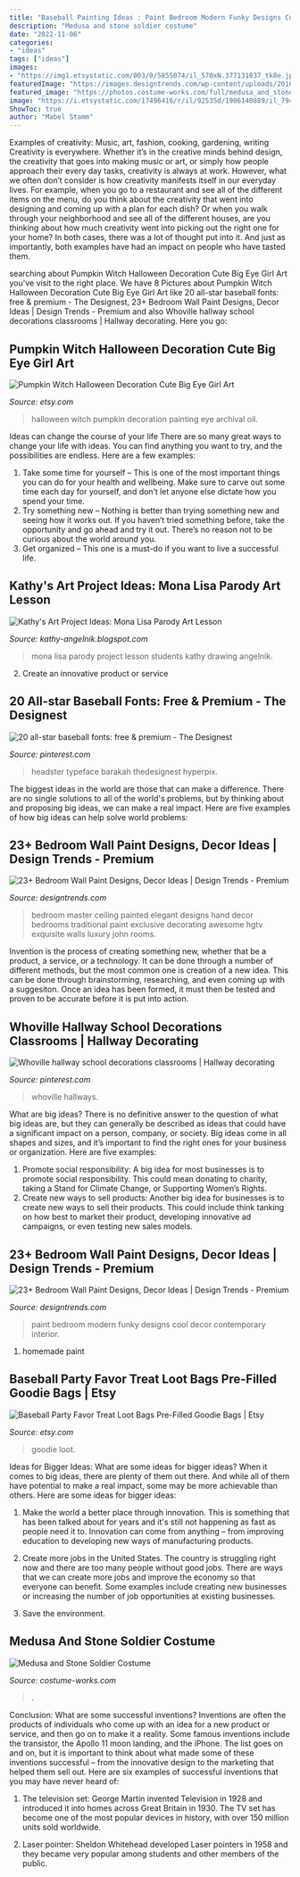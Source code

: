 ```yaml
---
title: "Baseball Painting Ideas : Paint Bedroom Modern Funky Designs Cool Decor Contemporary Interior"
description: "Medusa and stone soldier costume"
date: "2022-11-06"
categories:
- "ideas"
tags: ["ideas"]
images:
- "https://img1.etsystatic.com/003/0/5855074/il_570xN.377131037_tk8e.jpg"
featuredImage: "https://images.designtrends.com/wp-content/uploads/2016/02/11103545/Modern-kids-besroom-with-funky-wall-paint-design.jpg"
featured_image: "https://photos.costume-works.com/full/medusa_and_stone_soldier.jpg"
image: "https://i.etsystatic.com/17496416/r/il/92535d/1906140889/il_794xN.1906140889_1rs4.jpg"
ShowToc: true
author: "Mabel Stamm"
---
```



Examples of creativity: Music, art, fashion, cooking, gardening, writing
Creativity is everywhere. Whether it’s in the creative minds behind design, the creativity that goes into making music or art, or simply how people approach their every day tasks, creativity is always at work. However, what we often don’t consider is how creativity manifests itself in our everyday lives. For example, when you go to a restaurant and see all of the different items on the menu, do you think about the creativity that went into designing and coming up with a plan for each dish? Or when you walk through your neighborhood and see all of the different houses, are you thinking about how much creativity went into picking out the right one for your home? In both cases, there was a lot of thought put into it. And just as importantly, both examples have had an impact on people who have tasted them.

	

		
searching about Pumpkin Witch Halloween Decoration Cute Big Eye Girl Art you've visit to the right place. We have 8 Pictures about Pumpkin Witch Halloween Decoration Cute Big Eye Girl Art like 20 all-star baseball fonts: free &amp; premium - The Designest, 23+ Bedroom Wall Paint Designs, Decor Ideas | Design Trends - Premium and also Whoville hallway school decorations classrooms | Hallway decorating. Here you go:
		
    
## Pumpkin Witch Halloween Decoration Cute Big Eye Girl Art

<img loading=lazy src="https://img1.etsystatic.com/003/0/5855074/il_570xN.377131037_tk8e.jpg" onerror="this.onerror=null;this.src='https://tse3.mm.bing.net/th?id=OIP.L__yJUiuH2XgJKCxL2HnqQHaKi&amp;pid=15.1';" alt="Pumpkin Witch Halloween Decoration Cute Big Eye Girl Art">

_Source: etsy.com_

>halloween witch pumpkin decoration painting eye archival oil. 

	

Ideas can change the course of your life
There are so many great ways to change your life with ideas. You can find anything you want to try, and the possibilities are endless. Here are a few examples: 
1. Take some time for yourself – This is one of the most important things you can do for your health and wellbeing. Make sure to carve out some time each day for yourself, and don’t let anyone else dictate how you spend your time. 
2. Try something new – Nothing is better than trying something new and seeing how it works out. If you haven’t tried something before, take the opportunity and go ahead and try it out. There’s no reason not to be curious about the world around you. 
3. Get organized – This one is a must-do if you want to live a successful life.

    
## Kathy&#039;s Art Project Ideas: Mona Lisa Parody Art Lesson

<img loading=lazy src="https://4.bp.blogspot.com/-YWw3nEGvOPA/WJkBn-PT7LI/AAAAAAAACeE/tkrGbM5W5m0bKaIEPoQMqPWd8WCmUeu8wCEw/s1600/IMG_1161.jpg" onerror="this.onerror=null;this.src='https://tse3.mm.bing.net/th?id=OIP._7ewpAxPD_-2MPH7lMxXGQHaKt&amp;pid=15.1';" alt="Kathy&#039;s Art Project Ideas: Mona Lisa Parody Art Lesson">

_Source: kathy-angelnik.blogspot.com_

>mona lisa parody project lesson students kathy drawing angelnik. 

	

2. Create an innovative product or service 

    
## 20 All-star Baseball Fonts: Free &amp; Premium - The Designest

<img loading=lazy src="https://i.pinimg.com/736x/79/d0/59/79d059286fde9542df1d463993b34101.jpg" onerror="this.onerror=null;this.src='https://tse3.mm.bing.net/th?id=OIP.o85Sl5gAuByTAALDwcBj6AHaE8&amp;pid=15.1';" alt="20 all-star baseball fonts: free &amp; premium - The Designest">

_Source: pinterest.com_

>headster typeface barakah thedesignest hyperpix. 

	

The biggest ideas in the world are those that can make a difference. There are no single solutions to all of the world's problems, but by thinking about and proposing big ideas, we can make a real impact. Here are five examples of how big ideas can help solve world problems:

    
## 23+ Bedroom Wall Paint Designs, Decor Ideas | Design Trends - Premium

<img loading=lazy src="https://images.designtrends.com/wp-content/uploads/2016/02/11103545/Awesome-Master-Bedroom-With-Hand-Painted-wall-design.jpeg" onerror="this.onerror=null;this.src='https://tse2.mm.bing.net/th?id=OIP.STC0tZjmMfxo5Ro8WLL6sQHaE8&amp;pid=15.1';" alt="23+ Bedroom Wall Paint Designs, Decor Ideas | Design Trends - Premium">

_Source: designtrends.com_

>bedroom master ceiling painted elegant designs hand decor bedrooms traditional paint exclusive decorating awesome hgtv exquisite walls luxury john rooms. 

	

Invention is the process of creating something new, whether that be a product, a service, or a technology. It can be done through a number of different methods, but the most common one is creation of a new idea. This can be done through brainstorming, researching, and even coming up with a suggesiton. Once an idea has been formed, it must then be tested and proven to be accurate before it is put into action.

    
## Whoville Hallway School Decorations Classrooms | Hallway Decorating

<img loading=lazy src="https://i.pinimg.com/736x/81/cb/02/81cb02e8bfe6434210368d294ed3d948.jpg" onerror="this.onerror=null;this.src='https://tse4.mm.bing.net/th?id=OIP.UoajQYu2OqeulhAhwJPTjgHaJ3&amp;pid=15.1';" alt="Whoville hallway school decorations classrooms | Hallway decorating">

_Source: pinterest.com_

>whoville hallways. 

	

What are big ideas?
There is no definitive answer to the question of what big ideas are, but they can generally be described as ideas that could have a significant impact on a person, company, or society. Big ideas come in all shapes and sizes, and it’s important to find the right ones for your business or organization. Here are five examples: 
1. Promote social responsibility: A big idea for most businesses is to promote social responsibility. This could mean donating to charity, taking a Stand for Climate Change, or Supporting Women’s Rights. 
2. Create new ways to sell products: Another big idea for businesses is to create new ways to sell their products. This could include think tanking on how best to market their product, developing innovative ad campaigns, or even testing new sales models. 

    
## 23+ Bedroom Wall Paint Designs, Decor Ideas | Design Trends - Premium

<img loading=lazy src="https://images.designtrends.com/wp-content/uploads/2016/02/11103545/Modern-kids-besroom-with-funky-wall-paint-design.jpg" onerror="this.onerror=null;this.src='https://tse1.mm.bing.net/th?id=OIP.MvDp5hDJs7KCoGPOAclehwHaFd&amp;pid=15.1';" alt="23+ Bedroom Wall Paint Designs, Decor Ideas | Design Trends - Premium">

_Source: designtrends.com_

>paint bedroom modern funky designs cool decor contemporary interior. 

	

1. homemade paint

    
## Baseball Party Favor Treat Loot Bags Pre-Filled Goodie Bags | Etsy

<img loading=lazy src="https://i.etsystatic.com/17496416/r/il/92535d/1906140889/il_794xN.1906140889_1rs4.jpg" onerror="this.onerror=null;this.src='https://tse2.mm.bing.net/th?id=OIP.ijy2Gwd6D6WD67QDGC1uTgHaJ4&amp;pid=15.1';" alt="Baseball Party Favor Treat Loot Bags Pre-Filled Goodie Bags | Etsy">

_Source: etsy.com_

>goodie loot. 

	

Ideas for Bigger Ideas: What are some ideas for bigger ideas?
When it comes to big ideas, there are plenty of them out there. And while all of them have potential to make a real impact, some may be more achievable than others. Here are some ideas for bigger ideas:
1. Make the world a better place through innovation. This is something that has been talked about for years and it's still not happening as fast as people need it to. Innovation can come from anything – from improving education to developing new ways of manufacturing products.

2. Create more jobs in the United States. The country is struggling right now and there are too many people without good jobs. There are ways that we can create more jobs and improve the economy so that everyone can benefit. Some examples include creating new businesses or increasing the number of job opportunities at existing businesses.

3. Save the environment.

    
## Medusa And Stone Soldier Costume

<img loading=lazy src="https://photos.costume-works.com/full/medusa_and_stone_soldier.jpg" onerror="this.onerror=null;this.src='https://tse1.mm.bing.net/th?id=OIP._W23CtFrI-kvmWYLyfORMgHaLv&amp;pid=15.1';" alt="Medusa and Stone Soldier Costume">

_Source: costume-works.com_

>. 

	

Conclusion: What are some successful inventions?
Inventions are often the products of individuals who come up with an idea for a new product or service, and then go on to make it a reality. Some famous inventions include the transistor, the Apollo 11 moon landing, and the iPhone. The list goes on and on, but it is important to think about what made some of these inventions successful – from the innovative design to the marketing that helped them sell out. Here are six examples of successful inventions that you may have never heard of:
1. The television set: George Martin invented Television in 1928 and introduced it into homes across Great Britain in 1930. The TV set has become one of the most popular devices in history, with over 150 million units sold worldwide.

2. Laser pointer: Sheldon Whitehead developed Laser pointers in 1958 and they became very popular among students and other members of the public.

